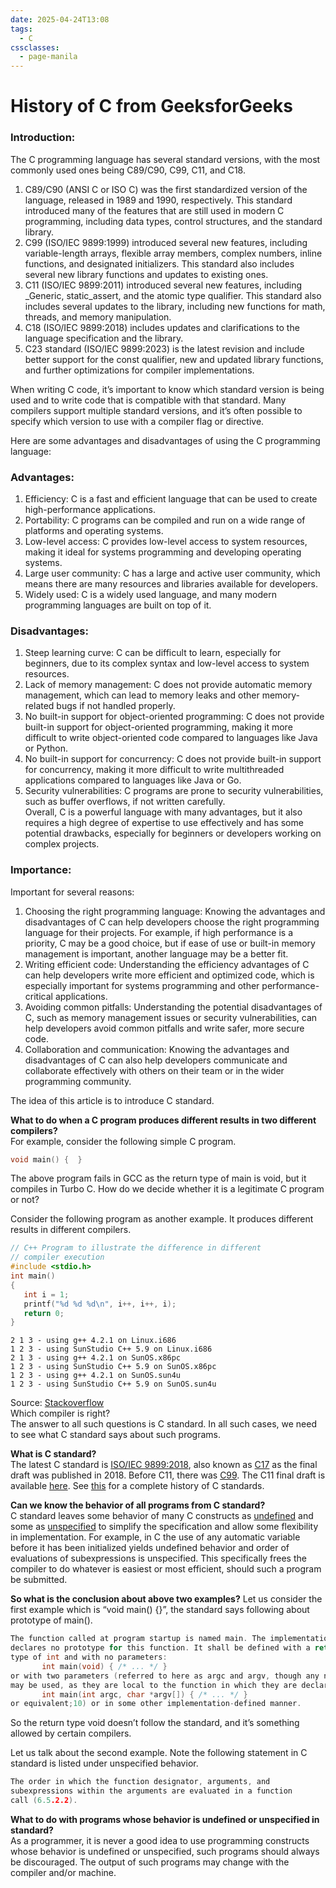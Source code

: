 ```yaml
---
date: 2025-04-24T13:08
tags:
  - C
cssclasses:
  - page-manila
---
```

# History of C from GeeksforGeeks

### Introduction:

The C programming language has several standard versions, with the most commonly used ones being C89/C90, C99, C11, and C18.

1. C89/C90 (ANSI C or ISO C) was the first standardized version of the language, released in 1989 and 1990, respectively. This standard introduced many of the features that are still used in modern C programming, including data types, control structures, and the standard library.
2. C99 (ISO/IEC 9899:1999) introduced several new features, including variable-length arrays, flexible array members, complex numbers, inline functions, and designated initializers. This standard also includes several new library functions and updates to existing ones.
3. C11 (ISO/IEC 9899:2011) introduced several new features, including \_Generic, static\_assert, and the atomic type qualifier. This standard also includes several updates to the library, including new functions for math, threads, and memory manipulation.
4. C18 (ISO/IEC 9899:2018) includes updates and clarifications to the language specification and the library.
5. C23 standard (ISO/IEC 9899:2023) is the latest revision and include better support for the const qualifier, new and updated library functions, and further optimizations for compiler implementations.

When writing C code, it’s important to know which standard version is being used and to write code that is compatible with that standard. Many compilers support multiple standard versions, and it’s often possible to specify which version to use with a compiler flag or directive.

Here are some advantages and disadvantages of using the C programming language:

### Advantages:

1. Efficiency: C is a fast and efficient language that can be used to create high-performance applications.
2. Portability: C programs can be compiled and run on a wide range of platforms and operating systems.
3. Low-level access: C provides low-level access to system resources, making it ideal for systems programming and developing operating systems.
4. Large user community: C has a large and active user community, which means there are many resources and libraries available for developers.
5. Widely used: C is a widely used language, and many modern programming languages are built on top of it.

### Disadvantages:

1. Steep learning curve: C can be difficult to learn, especially for beginners, due to its complex syntax and low-level access to system resources.
2. Lack of memory management: C does not provide automatic memory management, which can lead to memory leaks and other memory-related bugs if not handled properly.
3. No built-in support for object-oriented programming: C does not provide built-in support for object-oriented programming, making it more difficult to write object-oriented code compared to languages like Java or Python.
4. No built-in support for concurrency: C does not provide built-in support for concurrency, making it more difficult to write multithreaded applications compared to languages like Java or Go.
5. Security vulnerabilities: C programs are prone to security vulnerabilities, such as buffer overflows, if not written carefully.  
	Overall, C is a powerful language with many advantages, but it also requires a high degree of expertise to use effectively and has some potential drawbacks, especially for beginners or developers working on complex projects.

### Importance:

Important for several reasons:

1. Choosing the right programming language: Knowing the advantages and disadvantages of C can help developers choose the right programming language for their projects. For example, if high performance is a priority, C may be a good choice, but if ease of use or built-in memory management is important, another language may be a better fit.
2. Writing efficient code: Understanding the efficiency advantages of C can help developers write more efficient and optimized code, which is especially important for systems programming and other performance-critical applications.
3. Avoiding common pitfalls: Understanding the potential disadvantages of C, such as memory management issues or security vulnerabilities, can help developers avoid common pitfalls and write safer, more secure code.
4. Collaboration and communication: Knowing the advantages and disadvantages of C can also help developers communicate and collaborate effectively with others on their team or in the wider programming community.

The idea of this article is to introduce C standard.

****What to do when a C program produces different results in two different compilers?****  
For example, consider the following simple C program.

```c
void main() {  } 
```

The above program fails in GCC as the return type of main is void, but it compiles in Turbo C. How do we decide whether it is a legitimate C program or not?

  
Consider the following program as another example. It produces different results in different compilers.

 ```c 
// C++ Program to illustrate the difference in different
// compiler execution
#include <stdio.h>
int main()
{
    int i = 1;
    printf("%d %d %d\n", i++, i++, i);
    return 0;
}
```

```text
2 1 3 - using g++ 4.2.1 on Linux.i686  
1 2 3 - using SunStudio C++ 5.9 on Linux.i686  
2 1 3 - using g++ 4.2.1 on SunOS.x86pc  
1 2 3 - using SunStudio C++ 5.9 on SunOS.x86pc  
1 2 3 - using g++ 4.2.1 on SunOS.sun4u  
1 2 3 - using SunStudio C++ 5.9 on SunOS.sun4u
```
Source: [Stackoverflow](http://stackoverflow.com/questions/376278/parameter-evaluation-order-before-a-function-calling-in-c)  
Which compiler is right?  
The answer to all such questions is C standard. In all such cases, we need to see what C standard says about such programs.

**What is C standard?**  
The latest C standard is [ISO/IEC 9899:2018](https://en.wikipedia.org/wiki/C17_\(C_standard_revision\)), also known as [C17](https://en.wikipedia.org/wiki/C17_\(C_standard_revision\)) as the final draft was published in 2018. Before C11, there was [C99](http://en.wikipedia.org/wiki/C99). The C11 final draft is available [here](http://www.open-std.org/jtc1/sc22/wg14/www/docs/n1570.pdf). See [this](http://en.wikipedia.org/wiki/C_\(programming_language\)#History) for a complete history of C standards.

**Can we know the behavior of all programs from C standard?**  
C standard leaves some behavior of many C constructs as [undefined](http://en.wikipedia.org/wiki/Undefined_behavior) and some as [unspecified](http://en.wikipedia.org/wiki/Unspecified_behavior) to simplify the specification and allow some flexibility in implementation. For example, in C the use of any automatic variable before it has been initialized yields undefined behavior and order of evaluations of subexpressions is unspecified. This specifically frees the compiler to do whatever is easiest or most efficient, should such a program be submitted.

**So what is the conclusion about above two examples?**
Let us consider the first example which is “void main() {}”, the standard says following about prototype of main().

```c
The function called at program startup is named main. The implementation 
declares no prototype for this function. It shall be defined with a return 
type of int and with no parameters:
       int main(void) { /* ... */ }
or with two parameters (referred to here as argc and argv, though any names 
may be used, as they are local to the function in which they are declared):
       int main(int argc, char *argv[]) { /* ... */ }
or equivalent;10) or in some other implementation-defined manner.
```

So the return type void doesn’t follow the standard, and it’s something allowed by certain compilers.

Let us talk about the second example. Note the following statement in C standard is listed under unspecified behavior.

```c
The order in which the function designator, arguments, and 
subexpressions within the arguments are evaluated in a function 
call (6.5.2.2).
```

**What to do with programs whose behavior is undefined or unspecified in standard?**  
As a programmer, it is never a good idea to use programming constructs whose behavior is undefined or unspecified, such programs should always be discouraged. The output of such programs may change with the compiler and/or machine.  